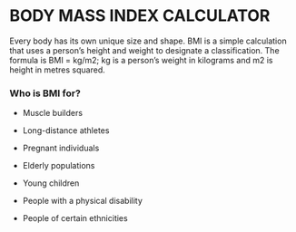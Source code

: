 # BODY MASS INDEX CALCULATOR

Every body has its own unique size and shape. BMI is a simple calculation that uses a person’s height and weight to designate a classification. 
The formula is BMI = kg/m2; kg is a person’s weight in kilograms and m2 is height in metres squared.

### Who is BMI for?

- Muscle builders

- Long-distance athletes

- Pregnant individuals
- Elderly populations
- Young children
- People with a physical disability
- People of certain ethnicities



